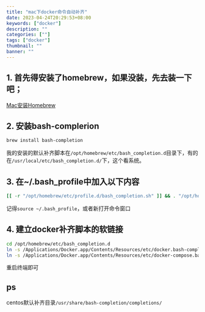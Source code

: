 ```yaml
---
title: "mac下docker命令自动补齐"
date: 2023-04-24T20:29:53+08:00
keywords: ["docker"]
description: ""
categories: [""]
tags: ["docker"]
thumbnail: ""
banner: ""
---
```

## 1. 首先得安装了homebrew，如果没装，先去装一下吧；
[Mac安装Homebrew](https://www.rushui.net/posts/mac-install-homebrew/)
## 2. 安装bash-complerion
```bash
brew install bash-completion
```
我的安装的默认补齐脚本在`/opt/homebrew/etc/bash_completion.d`目录下，有的在`/usr/local/etc/bash_completion.d/`下，这个看系统。
## 3. 在~/.bash_profile中加入以下内容
```bash
[[ -r "/opt/homebrew/etc/profile.d/bash_completion.sh" ]] && . "/opt/homebrew/etc/profile.d/bash_completion.sh"
```
记得`source ~/.bash_profile`，或者新打开命令窗口
## 4. 建立docker补齐脚本的软链接
```bash
cd /opt/homebrew/etc/bash_completion.d
ln -s /Applications/Docker.app/Contents/Resources/etc/docker.bash-completion docker
ln -s /Applications/Docker.app/Contents/Resources/etc/docker-compose.bash-completion docker-compose
```
重启终端即可

## ps
centos默认补齐目录`/usr/share/bash-completion/completions/`